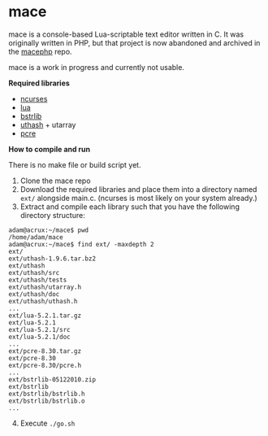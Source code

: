 mace
====

mace is a console-based Lua-scriptable text editor written in C. It was originally written in PHP, but that project is now abandoned and archived in the [macephp](https://github.com/adsr/macephp/) repo.

mace is a work in progress and currently not usable.

**Required libraries**
* [ncurses](http://ftp.gnu.org/pub/gnu/ncurses/)
* [lua](http://www.lua.org/)
* [bstrlib](http://bstring.sourceforge.net/)
* [uthash](http://uthash.sourceforge.net/) + utarray
* [pcre](http://www.pcre.org/)

**How to compile and run**

There is no make file or build script yet.

1. Clone the mace repo
2. Download the required libraries and place them into a directory named `ext/` alongside main.c. (ncurses is most likely on your system already.)
3. Extract and compile each library such that you have the following directory structure:

```
adam@acrux:~/mace$ pwd
/home/adam/mace
adam@acrux:~/mace$ find ext/ -maxdepth 2
ext/
ext/uthash-1.9.6.tar.bz2
ext/uthash
ext/uthash/src
ext/uthash/tests
ext/uthash/utarray.h
ext/uthash/doc
ext/uthash/uthash.h
...
ext/lua-5.2.1.tar.gz
ext/lua-5.2.1
ext/lua-5.2.1/src
ext/lua-5.2.1/doc
...
ext/pcre-8.30.tar.gz
ext/pcre-8.30
ext/pcre-8.30/pcre.h
...
ext/bstrlib-05122010.zip
ext/bstrlib
ext/bstrlib/bstrlib.h
ext/bstrlib/bstrlib.o
...
```

4. Execute `./go.sh`
